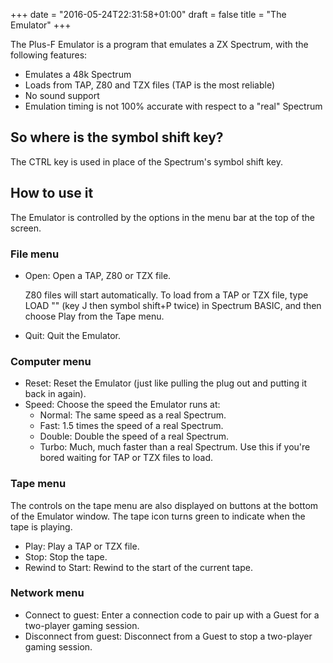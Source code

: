 +++
date = "2016-05-24T22:31:58+01:00"
draft = false
title = "The Emulator"
+++

The Plus-F Emulator is a program that emulates a ZX Spectrum, with the following features:

* Emulates a 48k Spectrum
* Loads from TAP, Z80 and TZX files (TAP is the most reliable)
* No sound support
* Emulation timing is not 100% accurate with respect to a "real" Spectrum 

## So where is the symbol shift key?

The CTRL key is used in place of the Spectrum's symbol shift key.  

## How to use it

The Emulator is controlled by the options in the menu bar at the top of the screen.

### File menu

* Open: Open a TAP, Z80 or TZX file.
    
    Z80 files will start automatically. To load from a TAP or TZX file, type LOAD "" (key J then symbol shift+P twice) in
    Spectrum BASIC, and then choose Play from the Tape menu. 
  
* Quit: Quit the Emulator.

### Computer menu

* Reset: Reset the Emulator (just like pulling the plug out and putting it back in again).
* Speed: Choose the speed the Emulator runs at:
    * Normal: The same speed as a real Spectrum.
    * Fast: 1.5 times the speed of a real Spectrum.
    * Double: Double the speed of a real Spectrum.
    * Turbo: Much, much faster than a real Spectrum. Use this if you're bored waiting for TAP or TZX files to load.

### Tape menu

The controls on the tape menu are also displayed on buttons at the bottom of the Emulator window. The tape icon turns
green to indicate when the tape is playing.

* Play: Play a TAP or TZX file.
* Stop: Stop the tape.
* Rewind to Start: Rewind to the start of the current tape.

### Network menu

* Connect to guest: Enter a connection code to pair up with a Guest for a two-player gaming session.
* Disconnect from guest: Disconnect from a Guest to stop a two-player gaming session.